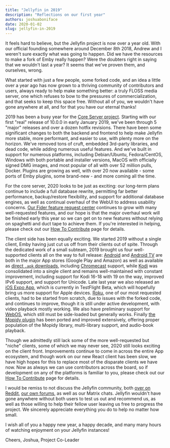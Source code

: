 ```yaml
---
title: "Jellyfin in 2019"
description: "Reflections on our first year"
authors: joshuaboniface
date: 2020-01-02
slug: jellyfin-in-2019
---
```


It feels hard to believe, but the Jellyfin project is now over a year old. With our official founding somewhere around December 8th 2018, Andrew and I weren't sure exactly what was going to happen. Did we have the resources to make a fork of Emby really happen? Were the doubters right in saying that we wouldn't last a year? It seems that we've proven them, and ourselves, wrong.
<!--truncate-->
What started with just a few people, some forked code, and an idea a little over a year ago has now grown to a thriving community of contributors and users, always ready to help make something better: a truly FLOSS media server, one which refuses to bow to the pressures of commercialization, and that seeks to keep this space free. Without all of you, we wouldn't have gone anywhere at all, and for that you have our eternal thanks!

2019 has been a busy year for the [Core Server project](https://github.com/jellyfin/jellyfin). Starting with our first "real" release of 10.0.0 in early January 2019, we've been through 5 "major" releases and over a dozen hotfix revisions. There have been some significant changes to both the backend and frontend to help make Jellyfin more stable, more performant, and easier to use, with plenty more on the horizon. We've removed tons of cruft, embedded 3rd-party libraries, and dead code, while adding numerous useful features. And we've built in support for numerous platforms, including Debian/Ubuntu, Fedora/CentOS, Windows with both portable and installer versions, MacOS with officially signed DMG images, and most popular of all with over 52 million pulls, Docker. Plugins are growing as well, with over 20 now available - some ports of Emby plugins, some brand-new - and more coming all the time.

For the core server, 2020 looks to be just as exciting: our long-term plans continue to include a full database rewrite, permitting far better performance, backup/restore flexibility, and support for additional database engines, as well as continual overhaul of the WebUI to address usability concerns. [Our Fider feature request center](https://features.jellyfin.org) continues to grow with many well-requested features, and our hope is that the major overhaul work will be finished early this year so we can get on to new features without relying on spaghetti and duct tape to achieve them. If you're interested in helping, please check out our [How To Contribute](https://jellyfin.org/contribute/) page for details.

The client side has been equally exciting. We started 2019 without a single client, Emby having just cut us off from their clients out of spite. Through the dedicated work of a small subteam, 2019 brought us four well-supported clients all on the way to full release: [Android](https://github.com/jellyfin/jellyfin-android) and [Android TV](https://github.com/jellyfin/jellyfin-androidtv) are both in the major App stores (Google Play and Amazon) as well as available as [direct `.apk` downloads](https://repo.jellyfin.org/releases/client), including [Chromecast](https://github.com/jellyfin/jellyfin-chromecast) support, while [Kodi](https://github.com/jellyfin/jellyfin-kodi) was consolidated into a single client and remains well-maintained with constant improvement, including support for Kodi 16-18 with 19 on the way, improved IPv6 support, and support for Unicode. Late last year we also released an [iOS Expo App](https://github.com/jellyfin/jellyfin-expo), which is currently in TestFlight Beta, which will hopefully bring us more support for Apple devices. [Roku](https://github.com/jellyfin/jellyfin-roku), one of our most requested clients, had to be started from scratch, due to issues with the forked code, and continues to improve, though it is still under active development, with video playback mostly working. We also have preliminary support for [WebOS](https://github.com/jellyfin/jellyfin-webos), which still must be side-loaded but generally works. Finally [the Mopidy plugin](https://github.com/jellyfin/mopidy-jellyfin) has been ported and improved extensively, offering proper population of the Mopidy library, multi-library support, and audio-book playback.

Though we admittedly still lack some of the more well-requested but "niche" clients, some of which we may never see, 2020 still looks exciting on the client front. Improvements continue to come in across the entire App ecosystem, and though work on our new React client has been slow, we have high hopes for this to replace most of the disparate clients we have now. Now as always we can use contributors across the board, so if development on any of the platforms is familiar to you, please check out our [How To Contribute](https://jellyfin.org/contribute/) page for details.

I would be remiss to not discuss the Jellyfin community, both [over on Reddit](https://reddit.com/r/jellyfin), [our own forums](https://forum.jellyfin.org), as well as our Matrix chats. Jellyfin wouldn't have gone anywhere without both users to test us out and recommend us, as well as those willing to help their fellow user leaving us free to progress the project. We sincerely appreciate everything you do to help no matter how small.

I wish all of you a happy new year, a happy decade, and many many hours of watching enjoyment on your Jellyfin instances!

Cheers,
Joshua, Project Co-Leader

